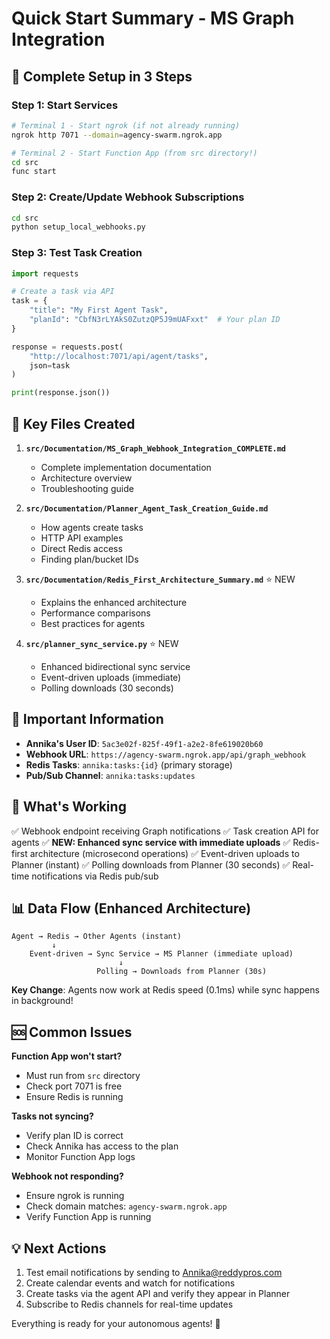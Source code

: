 # Quick Start Summary - MS Graph Integration

## 🚀 Complete Setup in 3 Steps

### Step 1: Start Services
```bash
# Terminal 1 - Start ngrok (if not already running)
ngrok http 7071 --domain=agency-swarm.ngrok.app

# Terminal 2 - Start Function App (from src directory!)
cd src
func start
```

### Step 2: Create/Update Webhook Subscriptions
```bash
cd src
python setup_local_webhooks.py
```

### Step 3: Test Task Creation
```python
import requests

# Create a task via API
task = {
    "title": "My First Agent Task",
    "planId": "CbfN3rLYAkS0ZutzQP5J9mUAFxxt"  # Your plan ID
}

response = requests.post(
    "http://localhost:7071/api/agent/tasks",
    json=task
)

print(response.json())
```

## 📁 Key Files Created

1. **`src/Documentation/MS_Graph_Webhook_Integration_COMPLETE.md`**
   - Complete implementation documentation
   - Architecture overview
   - Troubleshooting guide

2. **`src/Documentation/Planner_Agent_Task_Creation_Guide.md`**
   - How agents create tasks
   - HTTP API examples
   - Direct Redis access
   - Finding plan/bucket IDs

3. **`src/Documentation/Redis_First_Architecture_Summary.md`** ⭐ NEW
   - Explains the enhanced architecture
   - Performance comparisons
   - Best practices for agents

4. **`src/planner_sync_service.py`** ⭐ NEW
   - Enhanced bidirectional sync service
   - Event-driven uploads (immediate)
   - Polling downloads (30 seconds)

## 🔑 Important Information

- **Annika's User ID**: `5ac3e02f-825f-49f1-a2e2-8fe619020b60`
- **Webhook URL**: `https://agency-swarm.ngrok.app/api/graph_webhook`
- **Redis Tasks**: `annika:tasks:{id}` (primary storage)
- **Pub/Sub Channel**: `annika:tasks:updates`

## 🎯 What's Working

✅ Webhook endpoint receiving Graph notifications
✅ Task creation API for agents
✅ **NEW: Enhanced sync service with immediate uploads**
✅ Redis-first architecture (microsecond operations)
✅ Event-driven uploads to Planner (instant)
✅ Polling downloads from Planner (30 seconds)
✅ Real-time notifications via Redis pub/sub

## 📊 Data Flow (Enhanced Architecture)

```
Agent → Redis → Other Agents (instant)
         ↓
    Event-driven → Sync Service → MS Planner (immediate upload)
                        ↓
                   Polling → Downloads from Planner (30s)
```

**Key Change**: Agents now work at Redis speed (0.1ms) while sync happens in background!

## 🆘 Common Issues

**Function App won't start?**
- Must run from `src` directory
- Check port 7071 is free
- Ensure Redis is running

**Tasks not syncing?**
- Verify plan ID is correct
- Check Annika has access to the plan
- Monitor Function App logs

**Webhook not responding?**
- Ensure ngrok is running
- Check domain matches: `agency-swarm.ngrok.app`
- Verify Function App is running

## 💡 Next Actions

1. Test email notifications by sending to Annika@reddypros.com
2. Create calendar events and watch for notifications
3. Create tasks via the agent API and verify they appear in Planner
4. Subscribe to Redis channels for real-time updates

Everything is ready for your autonomous agents! 🎉 